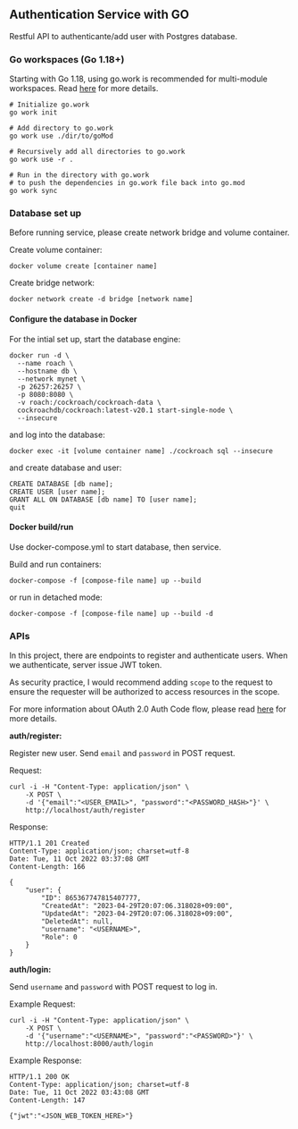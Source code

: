 ## Authentication Service with GO

Restful API to authenticante/add user with Postgres database.

### Go workspaces (Go 1.18+)

Starting with Go 1.18, using go.work is recommended for multi-module workspaces. Read [here](https://github.com/golang/tools/blob/master/gopls/doc/workspace.md) for more details.

```
# Initialize go.work
go work init

# Add directory to go.work
go work use ./dir/to/goMod

# Recursively add all directories to go.work
go work use -r .

# Run in the directory with go.work
# to push the dependencies in go.work file back into go.mod
go work sync
```

### Database set up

Before running service, please create network bridge and volume container.

Create volume container:

```
docker volume create [container name]
```

Create bridge network:

```
docker network create -d bridge [network name]
```

#### Configure the database in Docker

For the intial set up, start the database engine:

```
docker run -d \
  --name roach \
  --hostname db \
  --network mynet \
  -p 26257:26257 \
  -p 8080:8080 \
  -v roach:/cockroach/cockroach-data \
  cockroachdb/cockroach:latest-v20.1 start-single-node \
  --insecure
```

and log into the database:

```
docker exec -it [volume container name] ./cockroach sql --insecure
```

and create database and user:

```
CREATE DATABASE [db name];
CREATE USER [user name];
GRANT ALL ON DATABASE [db name] TO [user name];
quit
```

#### Docker build/run

Use docker-compose.yml to start database, then service.

Build and run containers:

```
docker-compose -f [compose-file name] up --build
```

or run in detached mode:

```
docker-compose -f [compose-file name] up --build -d
```

### APIs

In this project, there are endpoints to register and authenticate users. When we authenticate, server issue JWT token.

As security practice, I would recommend adding `scope` to the request to ensure the requester will be authorized to access resources in the scope.

For more information about OAuth 2.0 Auth Code flow, please read [here](https://auth0.com/docs/get-started/apis/scopes/sample-use-cases-scopes-and-claims) for more details.

**auth/register:**

Register new user. Send `email` and `password` in POST request.

Request:

```
curl -i -H "Content-Type: application/json" \
    -X POST \
    -d '{"email":"<USER_EMAIL>", "password":"<PASSWORD_HASH>"}' \
    http://localhost/auth/register
```

Response:

```
HTTP/1.1 201 Created
Content-Type: application/json; charset=utf-8
Date: Tue, 11 Oct 2022 03:37:08 GMT
Content-Length: 166

{
	"user": {
		"ID": 865367747815407777,
		"CreatedAt": "2023-04-29T20:07:06.318028+09:00",
		"UpdatedAt": "2023-04-29T20:07:06.318028+09:00",
		"DeletedAt": null,
		"username": "<USERNAME>",
		"Role": 0
	}
}
```

**auth/login:**

Send `username` and `password` with POST request to log in.

Example Request:

```
curl -i -H "Content-Type: application/json" \
    -X POST \
    -d '{"username":"<USERNAME>", "password":"<PASSWORD>"}' \
    http://localhost:8000/auth/login
```

Example Response:

```
HTTP/1.1 200 OK
Content-Type: application/json; charset=utf-8
Date: Tue, 11 Oct 2022 03:43:08 GMT
Content-Length: 147

{"jwt":"<JSON_WEB_TOKEN_HERE>"}
```
